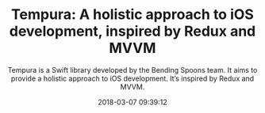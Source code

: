 ---
title: "Tempura: A holistic approach to iOS development, inspired by Redux and MVVM"
subtitle: "Tempura is a Swift library developed by the Bending Spoons team. It aims to provide a holistic approach to iOS development. It’s inspired by Redux and MVVM."
tags: ["library"]
link: "https://github.com/BendingSpoons/tempura-swift"
date: "2018-03-07 09:39:12"
---